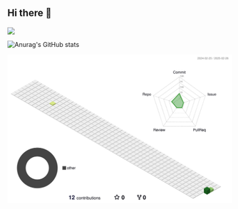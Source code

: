 ## Hi there 👋

<img align="center" src="https://github-readme-stats.vercel.app/api/top-langs/?username=LunaZyd&theme=transparent&hide_border=true&layout=donut-vertical&langs_count=6" />

![Anurag's GitHub stats](https://github-readme-stats.vercel.app/api?username=LunaZyd&show_icons=true&theme=radical)

<!--START_SECTION:waka-->

<!--END_SECTION:waka-->



<!--
**LunaZyd/LunaZyd** is a ✨ _special_ ✨ repository because its `README.md` (this file) appears on your GitHub profile.

Here are some ideas to get you started:

- 🔭 I’m currently working on ...
- 🌱 I’m currently learning ...
- 👯 I’m looking to collaborate on ...
- 🤔 I’m looking for help with ...
- 💬 Ask me about ...
- 📫 How to reach me: ...
- 😄 Pronouns: ...
- ⚡ Fun fact: ...
-->
![](./profile-3d-contrib/profile-green-animate.svg)

